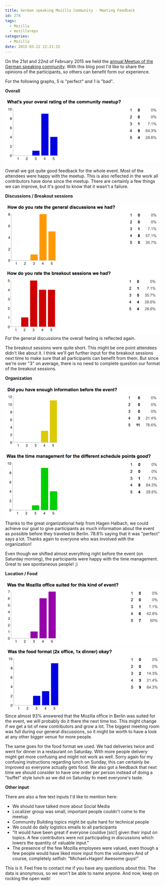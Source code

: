```yaml
---
title: German speaking Mozilla Community - Meeting Feedback
id: 274
tags:
  - Mozilla
  - mozillareps
categories:
  - Mozilla
date: 2015-03-22 22:21:15
---
```


On the 21st and 22nd of February 2015 we held the [annual Meetup of the German speaking community](http://www.michaelkohler.info/2015/mozilla-german-speaking-community-meetup-2015-day1). With this blog post I'd like to share the opinions of the participants, so others can benefit form our experience.

For the following graphs, 5 is "perfect" and 1 is "bad".

**Overall**

[![Screen Shot 2015-03-22 at 20.51.43](/images/2015/03/Screen-Shot-2015-03-22-at-20.51.43.png)](/images/2015/03/Screen-Shot-2015-03-22-at-20.51.43.png)

Overall we got quite good feedback for the whole event. Most of the attendees were happy with the meetup. This is also reflected in the work all contributors have done since the meetup. There are certainly a few things we can improve, but it's good to know that it wasn't a failure.

**Discussions / Breakout sessions**

[![Screen Shot 2015-03-22 at 20.57.41](/images/2015/03/Screen-Shot-2015-03-22-at-20.57.41.png)](/images/2015/03/Screen-Shot-2015-03-22-at-20.57.41.png)[![Screen Shot 2015-03-22 at 20.57.49](/images/2015/03/Screen-Shot-2015-03-22-at-20.57.49.png)](/images/2015/03/Screen-Shot-2015-03-22-at-20.57.49.png)For the general discussions the overall feeling is reflected again.

The breakout sessions were quite short. This might be one point attendees didn't like about it. I think we'll get further input for the breakout sessions next time to make sure that all participants can benefit from them. But since we're over "3" on average, there is no need to complete question our format of the breakout sessions.

**Organization**

[![Screen Shot 2015-03-22 at 21.00.55](/images/2015/03/Screen-Shot-2015-03-22-at-21.00.55.png)](/images/2015/03/Screen-Shot-2015-03-22-at-21.00.55.png) [![Screen Shot 2015-03-22 at 21.01.00](/images/2015/03/Screen-Shot-2015-03-22-at-21.01.00.png)](/images/2015/03/Screen-Shot-2015-03-22-at-21.01.00.png)Thanks to the great organizational help from Hagen Halbach, we could achieve our goal to give participants as much information about the event as possible before they traveled to Berlin. 78.6% saying that it was "perfect" says a lot. Thanks again to everyone who was involved with the organization!

Even though we shifted almost everything right before the event (on Saturday morning), the participants were happy with the time management. Great to see spontaneous people! ;)

**Location / Food**

[![Screen Shot 2015-03-22 at 21.08.45](/images/2015/03/Screen-Shot-2015-03-22-at-21.08.45.png)](/images/2015/03/Screen-Shot-2015-03-22-at-21.08.45.png) [![Screen Shot 2015-03-22 at 21.08.52](/images/2015/03/Screen-Shot-2015-03-22-at-21.08.52.png)](/images/2015/03/Screen-Shot-2015-03-22-at-21.08.52.png)Since almost 93% answered that the Mozilla office in Berlin was suited for the event, we will probably do it there the next time too. This might change if we get a lot of new contributors and grow a lot. The biggest meeting room was full during our general discussions, so it might be worth to have a look at any other bigger venue for more people.

The same goes for the food format we used. We had deliveries twice and went for dinner in a restaurant on Saturday. With more people delivery might get more confusing and might not work as well. Sorry again for my confusing instructions regarding lunch on Sunday, this can certainly be improved so everyone actually gets food. We also got a feedback that next time we should consider to have one order per person instead of doing a "buffet" style lunch as we did on Saturday to meet everyone's taste.

**Other input**

There are also a few text inputs I'd like to mention here:

*   We should have talked more about Social Media
*   Localizer group was small, important people couldn't come to the meetup
*   Community Building topics might be quite hard for technical people
*   We could do daily logistics emails to all participants
*   "It would have been great if everyone couldve [sic!] given their input on topics. A few contributors were not participating in discussions which lowers the quantity of valuable input."
*   The presence of the few Mozilla employees were valued, even though a few people would have liked more input from the volunteers
And of course, completely selfish: "Michael+Hagen! Awesome guys!"

This is it. Feel free to contact me if you have any questions about this. The data is anonymous, so we won't be able to name anyone. And now, keep on rocking the open web!